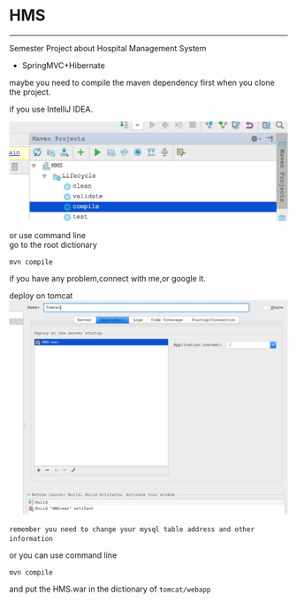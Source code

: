 # HMS
---
Semester Project about Hospital Management System
- SpringMVC+Hibernate


 
maybe you need to compile the maven dependency first when you clone the project.

if you use IntelliJ IDEA. 

![](image/compile.jpg)

or use command line  
go to the root dictionary
```
mvn compile
```
if you have any problem,connect with me,or google it.

deploy on tomcat
![](image/tomcat.jpg)

`remember you need to change your mysql table address and other information`

or you can use command line
```
mvn compile
```
and put the HMS.war in the dictionary of
`tomcat/webapp`